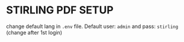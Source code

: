 # STIRLING PDF SETUP

change default lang in `.env` file. Default user: `admin` and pass: `stirling` (change after 1st login)
